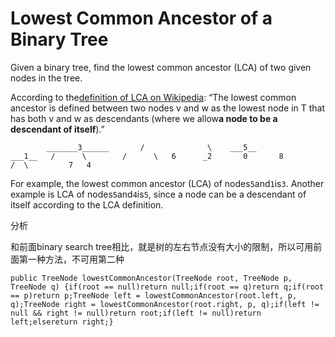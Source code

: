 # Lowest Common Ancestor of a Binary Tree

Given a binary tree, find the lowest common ancestor \(LCA\) of two given nodes in the tree.

According to the[definition of LCA on Wikipedia](https://en.wikipedia.org/wiki/Lowest_common_ancestor): “The lowest common ancestor is defined between two nodes v and w as the lowest node in T that has both v and w as descendants \(where we allow**a node to be a descendant of itself**\).”

```text
        _______3______       /              \    ___5__          ___1__   /      \        /      \   6      _2       0       8         /  \         7   4
```

For example, the lowest common ancestor \(LCA\) of nodes`5`and`1`is`3`. Another example is LCA of nodes`5`and`4`is`5`, since a node can be a descendant of itself according to the LCA definition.

分析

和前面binary search tree相比，就是树的左右节点没有大小的限制，所以可用前面第一种方法，不可用第二种

```text
public TreeNode lowestCommonAncestor(TreeNode root, TreeNode p, TreeNode q) {if(root == null)return null;if(root == q)return q;if(root == p)return p;TreeNode left = lowestCommonAncestor(root.left, p, q);TreeNode right = lowestCommonAncestor(root.right, p, q);if(left != null && right != null)return root;if(left != null)return left;elsereturn right;}
```

